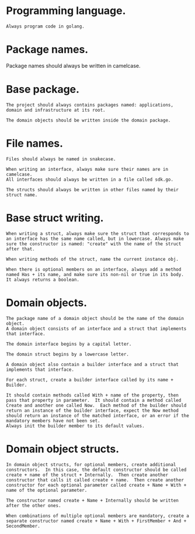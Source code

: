 # Programming language.
    Always program code in golang.

# Package names.
Package names should always be written in camelcase.

# Base package.
    The project should always contains packages named: applications, domain and infrastructure at its root.

    The domain objects should be written inside the domain package.

# File names.
    Files should always be named in snakecase.

    When writing an interface, always make sure their names are in camelcase.
    All interfaces should always be written in a file called sdk.go.

    The structs should always be written in other files named by their struct name.

# Base struct writing.
    When writing a struct, always make sure the struct that corresponds to an interface has the same name called, but in lowercase. Always make sure the constructor is named: "create" with the name of the struct after that.

    When writing methods of the struct, name the current instance obj.

    When there is optional members on an interface, always add a method named Has + its name, and make sure its non-nil or true in its body.  It always returns a boolean.


# Domain objects.
    The package name of a domain object should be the name of the domain object.
    A domain object consists of an interface and a struct that implements that interface.

    The domain interface begins by a capital letter.

    The domain struct begins by a lowercase letter.

    A domain object also contain a builder interface and a struct that implements that interface.
    
    For each struct, create a builder interface called by its name + Builder.
    
    It should contain methods called With + name of the property, then pass that property in parameter.  It should contain a method called Create and another one called Now.  Each method of the builder should return an instance of the builder interface, expect the Now method should return an instance of the matched interface, or an error if the mandatory members have not been set.
    Always init the builder member to its default values.

    
# Domain object structs.
    In domain object structs, for optional members, create additional constructors.  In this case, the default constructor should be called create + name of the struct + Internally.  Then create another constructor that calls it called create + name.  Then create another constructor for each optional parameter called create + Name + With + name of the optional parameter.

    The constructor named create + Name + Internally should be written after the other ones.

    When combinations of multiple optional members are mandatory, create a separate constructor named create + Name + With + FirstMember + And + SecondMember.


